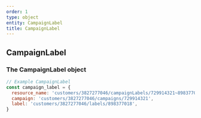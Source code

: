 ```yaml
---
order: 1
type: object
entity: CampaignLabel
title: CampaignLabel
---
```


## CampaignLabel

### The CampaignLabel object

```javascript
// Example CampaignLabel
const campaign_label = {
  resource_name: 'customers/3827277046/campaignLabels/729914321~898377018',
  campaign: 'customers/3827277046/campaigns/729914321',
  label: 'customers/3827277046/labels/898377018',
}
```
